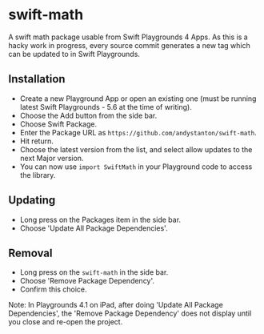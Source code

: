 # swift-math

A swift math package usable from Swift Playgrounds 4 Apps. As this is a hacky work in progress, every source commit generates a new tag which can be updated to in Swift Playgrounds.

## Installation

- Create a new Playground App or open an existing one (must be running latest Swift Playgrounds - 5.6 at the time of writing).
- Choose the Add button from the side bar.
- Choose Swift Package.
- Enter the Package URL as `https://github.com/andystanton/swift-math`.
- Hit return.
- Choose the latest version from the list, and select allow updates to the next Major version.
- You can now use `import SwiftMath` in your Playground code to access the library.

## Updating

- Long press on the Packages item in the side bar.
- Choose 'Update All Package Dependencies'.

## Removal

- Long press on the `swift-math` in the side bar.
- Choose 'Remove Package Dependency'.
- Confirm this choice.

Note: In Playgrounds 4.1 on iPad, after doing 'Update All Package Dependencies', the 'Remove Package Dependency' does not display until you close and re-open the project.


